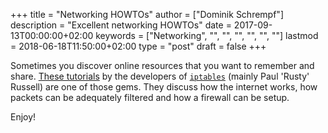 +++
title = "Networking HOWTOs"
author = ["Dominik Schrempf"]
description = "Excellent networking HOWTOs"
date = 2017-09-13T00:00:00+02:00
keywords = ["Networking", "", "", "", "", "", ""]
lastmod = 2018-06-18T11:50:00+02:00
type = "post"
draft = false
+++

Sometimes you discover online resources that you want to remember and share.
[These tutorials](http://iptables.org/) by the developers of [`iptables`](http://iptables.org/) (mainly Paul 'Rusty' Russell)
are one of those gems. They discuss how the internet works, how packets can be
adequately filtered and how a firewall can be setup.

Enjoy!
